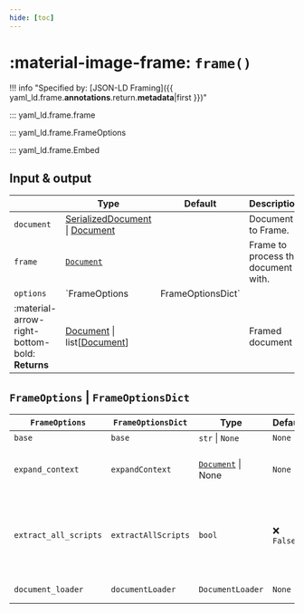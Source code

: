 ```yaml
---
hide: [toc]
---
```


# :material-image-frame: `frame()`

!!! info "Specified by: [JSON-LD Framing]({{ yaml_ld.frame.__annotations__.return.__metadata__|first }})"

::: yaml_ld.frame.frame

::: yaml_ld.frame.FrameOptions

::: yaml_ld.frame.Embed

## Input & output

|               | Type                                       | Default | Description |
|-----------------------|---------------------------------------------|-------------|---|
| `document`            | [SerializedDocument](/types/serialized-document/) \| [Document](/types/document/) |  | Document to Frame.         |
| `frame`            | [`Document`](/types/document/) |  | Frame to process the document with.         |
| `options`                | `FrameOptions | FrameOptionsDict`      | | Options |
| :material-arrow-right-bottom-bold: **Returns** | [Document](/types/document/) \| list[[Document](/types/document/)] | | Framed document |


## `FrameOptions` | `FrameOptionsDict`

| `FrameOptions` | `FrameOptionsDict` | Type                                       | Default | Description |
|-----|------------------|---------------------------------------------|-------------|---|
| `base` | `base` | `str` \| `None` | `None` | Base URL. |
| `expand_context` | `expandContext`     | [`Document`](/types/document/) \| None  | `None` | Context to expand with before Frameing. |
| `extract_all_scripts` | `extractAllScripts` | `bool` | :x: `False` | Will we extract all scripts, or all documents in a YAML stream? |
| `document_loader` | `documentLoader`     | `DocumentLoader`                           | `None` | Document Loader. |

